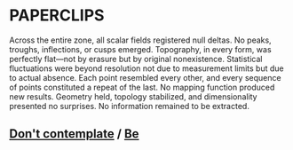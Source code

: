 # PAPERCLIPS

Across the entire zone, all scalar fields registered null deltas. No peaks, troughs, inflections, or cusps emerged. Topography, in every form, was perfectly flat—not by erasure but by original nonexistence. Statistical fluctuations were beyond resolution not due to measurement limits but due to actual absence. Each point resembled every other, and every sequence of points constituted a repeat of the last. No mapping function produced new results. Geometry held, topology stabilized, and dimensionality presented no surprises. No information remained to be extracted.

## [Don't contemplate](page-5d69bc1e1c84f990) / [Be](page-fa377b5bf57a447c)
